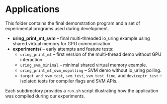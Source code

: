 # Applications

This folder contains the final demonstration program and a set of
experimental programs used during development.

- **uring_print_mt_svm** – final multi-threaded io_uring example using
  shared virtual memory for GPU communication.
- **experiments/** – early attempts and feature tests:
  - `uring_print_mt` – first version of the multi-thread demo without
    GPU interaction.
  - `uring_svm_minimal` – minimal shared virtual memory example.
  - `uring_print_mt_svm_nopolling` – SVM demo without io_uring polling.
  - `target_and_svm_test`, `svm_test`, `svm_test_fine`, and
    `deviceptr_test` – isolated tests for compiler flags and SVM APIs.

Each subdirectory provides a `run.sh` script illustrating how the
application was compiled during our experiments.
